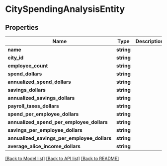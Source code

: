 # CitySpendingAnalysisEntity

## Properties
Name | Type | Description | Notes
------------ | ------------- | ------------- | -------------
**name** | **string** |  | [optional] 
**city_id** | **string** |  | [optional] 
**employee_count** | **string** |  | [optional] 
**spend_dollars** | **string** |  | [optional] 
**annualized_spend_dollars** | **string** |  | [optional] 
**savings_dollars** | **string** |  | [optional] 
**annualized_savings_dollars** | **string** |  | [optional] 
**payroll_taxes_dollars** | **string** |  | [optional] 
**spend_per_employee_dollars** | **string** |  | [optional] 
**annualized_spend_per_employee_dollars** | **string** |  | [optional] 
**savings_per_employee_dollars** | **string** |  | [optional] 
**annualized_savings_per_employee_dollars** | **string** |  | [optional] 
**average_alice_income_dollars** | **string** |  | [optional] 

[[Back to Model list]](../README.md#documentation-for-models) [[Back to API list]](../README.md#documentation-for-api-endpoints) [[Back to README]](../README.md)

